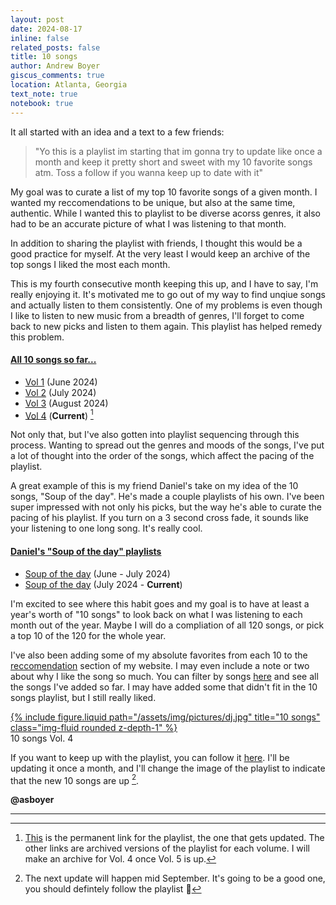 ```yaml
---
layout: post
date: 2024-08-17
inline: false
related_posts: false
title: 10 songs
author: Andrew Boyer
giscus_comments: true
location: Atlanta, Georgia
text_note: true
notebook: true
---
```


It all started with an idea and a text to a few friends:
> "Yo this is a playlist im starting that im gonna try to update like once a month and keep it pretty short and sweet with my 10 favorite songs atm. Toss a follow if you wanna keep up to date with it"

My goal was to curate a list of my top 10 favorite songs of a given month. I wanted my reccomendations to be unique, but also at the same time, authentic. While I wanted this to playlist to be diverse acorss genres, it also had to be an accurate picture of what I was listening to that month.

In addition to sharing the playlist with friends, I thought this would be a good practice for myself. At the very least I would keep an archive of the top songs I liked the most each month.

This is my fourth consecutive month keeping this up, and I have to say, I'm really enjoying it. It's motivated me to go out of my way to find unqiue songs and actually listen to them consistently. One of my problems is even though I like to listen to new music from a breadth of genres, I'll forget to come back to new picks and listen to them again. This playlist has helped remedy this problem.

#### <u>All 10 songs so far...</u>
- [Vol 1](https://open.spotify.com/playlist/1WOKmiaW3gfGMvOlRNTDDh?si=39a869c2aac441a2) (June 2024)
- [Vol 2](https://open.spotify.com/playlist/5bl5RSJbYdVOMYRSwMGbZr?si=9239b0f3501b481f) (July 2024)
- [Vol 3](https://open.spotify.com/playlist/6cAtqz1we9EC5D95ra2dhU?si=e0af998de8584d00) (August 2024)
- [Vol 4](https://open.spotify.com/playlist/1PA1VelRjexhnMdWuwsTBa?si=708e1ee571b4410e) (__Current__) [^1]

Not only that, but I've also gotten into playlist sequencing through this process. Wanting to spread out the genres and moods of the songs, I've put a lot of thought into the order of the songs, which affect the pacing of the playlist. 

A great example of this is my friend Daniel's take on my idea of the 10 songs, "Soup of the day". He's made a couple playlists of his own. I've been super impressed with not only his picks, but the way he's able to curate the pacing of his playlist. If you turn on a 3 second cross fade, it sounds like your listening to one long song. It's really cool.

#### <u>Daniel's "Soup of the day" playlists</u>
- [Soup of the day](https://open.spotify.com/playlist/5Y45DbnppT8DO4SSGsVFdP?si=0c6a0ae5f2904549) (June - July 2024)
- [Soup of the day](https://open.spotify.com/playlist/00iW60Cs2p0oy8DTxSuMs3?si=c32af632cb7e4833) (July 2024 - __Current__)

I'm excited to see where this habit goes and my goal is to have at least a year's worth of "10 songs" to look back on what I was listening to each month out of the year. Maybe I will do a compliation of all 120 songs, or pick a top 10 of the 120 for the whole year.

I've also been adding some of my absolute favorites from each 10 to the [reccomendation](/favs) section of my website. I may even include a note or two about why I like the song so much. You can filter by songs [here](/favs/songs) and see all the songs I've added so far. I may have added some that didn't fit in the 10 songs playlist, but I still really liked.

<div class="row justify-content-md-center">
        <div class="col-md-8">
            <a href="https://open.spotify.com/playlist/1PA1VelRjexhnMdWuwsTBa?si=708e1ee571b4410e" target="_blank">
                {% include figure.liquid path="/assets/img/pictures/dj.jpg" title="10 songs" class="img-fluid rounded z-depth-1" %}
            </a>
        <div class="caption">10 songs Vol. 4</div>
        </div>
</div>

If you want to keep up with the playlist, you can follow it [here](https://open.spotify.com/playlist/1PA1VelRjexhnMdWuwsTBa?si=708e1ee571b4410e). I'll be updating it once a month, and I'll change the image of the playlist to indicate that the new 10 songs are up [^2].

**@asboyer**

---

[^1]: [This](https://open.spotify.com/playlist/1PA1VelRjexhnMdWuwsTBa?si=708e1ee571b4410e) is the permanent link for the playlist, the one that gets updated. The other links are archived versions of the playlist for each volume. I will make an archive for Vol. 4 once Vol. 5 is up.
[^2]: The next update will happen mid September. It's going to be a good one, you should defintely follow the playlist 🤞